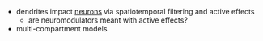 + dendrites impact [neurons](../Neurons/Neurons.md) via spatiotemporal filtering and active effects
	+ are neuromodulators meant with active effects?
+ multi-compartment models